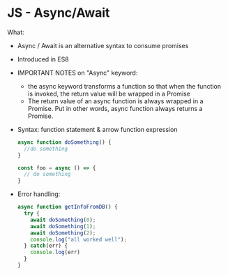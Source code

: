 
# JS - Async/Await

<!--

- Status: just some notes

-->


What:
- Async / Await is an alternative syntax to consume promises
- Introduced in ES8



- IMPORTANT NOTES on "Async" keyword: 
  - the async keyword transforms a function so that when the function is invoked, the return value will be wrapped in a Promise
  - The return value of an async function is always wrapped in a Promise. Put in other words, async function always returns a Promise.


- Syntax: function statement & arrow function expression

  ```javascript
  async function doSomething() {
    //do something
  }
  ```

  ```javascript
  const foo = async () => {
    // do something
  }
  ```

- Error handling:

  ```javascript
  async function getInfoFromDB() {
    try {
      await doSomething(0);
      await doSomething(1);
      await doSomething(2);    
      console.log("all worked well");
    } catch(err) {
      console.log(err)
    } 
  }
  ```


